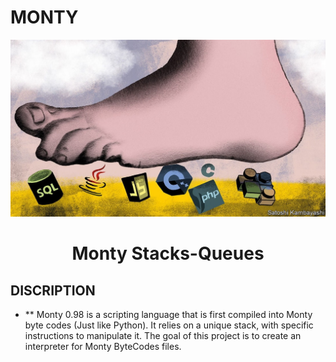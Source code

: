  # MONTY

<p align="center">
  
   <img src="monty.jpg" width="600\"/>
      
   <br>
	  
<h1><p align="center"> Monty Stacks-Queues </h></p></font>
	      
  ## DISCRIPTION

* ** Monty 0.98 is a scripting language that is first compiled into Monty byte codes (Just like Python). It relies on a unique stack, with specific instructions to manipulate it. The goal of this project is to create an interpreter for Monty ByteCodes files.
